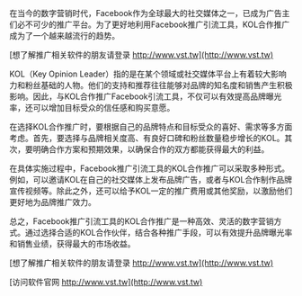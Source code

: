 在当今的数字营销时代，Facebook作为全球最大的社交媒体之一，已成为广告主们必不可少的推广平台。为了更好地利用Facebook推广引流工具，KOL合作推广成为了一个越来越流行的趋势。

[想了解推广相关软件的朋友请登录 http://www.vst.tw](http://www.vst.tw)

KOL（Key Opinion Leader）指的是在某个领域或社交媒体平台上有着较大影响力和粉丝基础的人物。他们的支持和推荐往往能够对品牌的知名度和销售产生积极影响。因此，与KOL合作推广Facebook引流工具，不仅可以有效提高品牌曝光率，还可以增加目标受众的信任感和购买意愿。

在选择KOL合作推广时，要根据自己的品牌特点和目标受众的喜好、需求等多方面考虑。首先，要选择与品牌相关度高、有良好口碑和粉丝数量稳步增长的KOL。其次，要明确合作方案和预期效果，以确保合作的双方都能获得最大的利益。

在具体实施过程中，Facebook推广引流工具的KOL合作推广可以采取多种形式。例如，可以邀请KOL在自己的社交媒体上发布品牌广告，或者与KOL合作制作品牌宣传视频等。除此之外，还可以给予KOL一定的推广费用或其他奖励，以激励他们更好地为品牌推广效力。

总之，Facebook推广引流工具的KOL合作推广是一种高效、灵活的数字营销方式。通过选择合适的KOL合作伙伴，结合各种推广手段，可以有效提升品牌曝光率和销售业绩，获得最大的市场收益。

[想了解推广相关软件的朋友请登录 http://www.vst.tw](http://www.vst.tw)


[访问软件官网 http://www.vst.tw](http://www.vst.tw)

